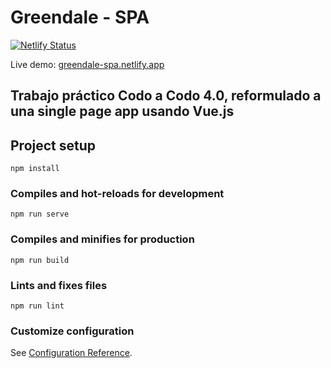 # Greendale - SPA

[![Netlify Status](https://api.netlify.com/api/v1/badges/226ce4c2-f1b0-4f09-8056-1bd9189195d4/deploy-status)](https://app.netlify.com/sites/greendale-spa/deploys)

Live demo: [greendale-spa.netlify.app](https://greendale-spa.netlify.app)

## Trabajo práctico Codo a Codo 4.0, reformulado a una single page app usando Vue.js

## Project setup
```
npm install
```

### Compiles and hot-reloads for development
```
npm run serve
```

### Compiles and minifies for production
```
npm run build
```

### Lints and fixes files
```
npm run lint
```

### Customize configuration
See [Configuration Reference](https://cli.vuejs.org/config/).
